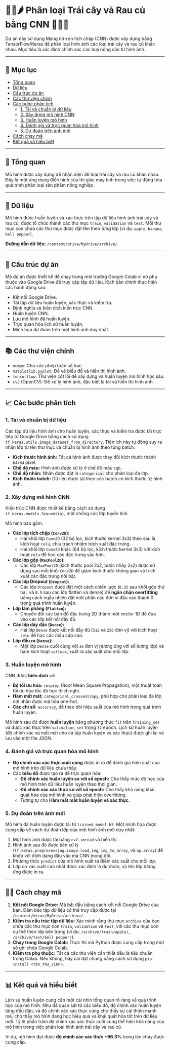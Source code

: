 # 🍎🍋🌶️ Phân loại Trái cây và Rau củ bằng CNN 🥦🥕🥭

Dự án này sử dụng Mạng nơ-ron tích chập (CNN) được xây dựng bằng TensorFlow/Keras để phân loại hình ảnh các loại trái cây và rau củ khác nhau. Mục tiêu là xác định chính xác các loại nông sản từ hình ảnh.

---

## 🌟 Mục lục

* [Tổng quan](#-tổng-quan)
* [Dữ liệu](#-dữ-liệu)
* [Cấu trúc dự án](#-cấu-trúc-dự-án)
* [Các thư viện chính](#-các-thư-viện-chính)
* [Các bước phân tích](#-các-bước-phân-tích)
    * [1. Tải và chuẩn bị dữ liệu](#1-tải-và-chuẩn-bị-dữ-liệu)
    * [2. Xây dựng mô hình CNN](#2-xây-dựng-mô-hình-cnn)
    * [3. Huấn luyện mô hình](#3-huấn-luyện-mô-hình)
    * [4. Đánh giá và trực quan hóa mô hình](#4-đánh-giá-và-trực-quan-hóa-mô-hình)
    * [5. Dự đoán trên ảnh mới](#5-dự-đoán-trên-ảnh-mới)
* [Cách chạy mã](#-cách-chạy-mã)
* [Kết quả và hiểu biết](#-kết-quả-và-hiểu-biết)

---

## 🚀 Tổng quan

Mô hình được xây dựng để nhận diện 36 loại trái cây và rau củ khác nhau. Đây là một ứng dụng điển hình của thị giác máy tính trong việc tự động hóa quá trình phân loại sản phẩm nông nghiệp.

---

## 🍓 Dữ liệu

Mô hình được huấn luyện và xác thực trên tập dữ liệu hình ảnh trái cây và rau củ, được tổ chức thành các thư mục `train`, `validation` và `test`. Mỗi thư mục con chứa các thư mục được đặt tên theo từng lớp (ví dụ: `apple`, `banana`, `bell pepper`).

**Đường dẫn dữ liệu:** `/content/drive/MyDrive/archive/`

---

## 📁 Cấu trúc dự án

Mã dự án được thiết kế để chạy trong môi trường Google Colab vì nó phụ thuộc vào Google Drive để truy cập tập dữ liệu. Kịch bản chính thực hiện các hành động sau:

* Kết nối Google Drive.
* Tải tập dữ liệu huấn luyện, xác thực và kiểm tra.
* Định nghĩa và biên dịch kiến trúc CNN.
* Huấn luyện CNN.
* Lưu mô hình đã huấn luyện.
* Trực quan hóa lịch sử huấn luyện.
* Minh họa dự đoán trên một hình ảnh duy nhất.

---

## 📚 Các thư viện chính

* `numpy`: Cho các phép toán số học.
* `matplotlib.pyplot`: Để vẽ biểu đồ và hiển thị hình ảnh.
* `tensorflow`: Thư viện cốt lõi để xây dựng và huấn luyện mô hình học sâu.
* `cv2` (OpenCV): Để xử lý hình ảnh, đặc biệt là tải và hiển thị hình ảnh.

---

## 📈 Các bước phân tích

### 1. Tải và chuẩn bị dữ liệu

Các tập dữ liệu hình ảnh cho huấn luyện, xác thực và kiểm tra được tải trực tiếp từ Google Drive bằng cách sử dụng `tf.keras.utils.image_dataset_from_directory`. Tiện ích này tự động suy ra nhãn lớp từ tên thư mục và chuẩn bị hình ảnh theo từng batch.

* **Kích thước hình ảnh:** Tất cả hình ảnh được thay đổi kích thước thành `64x64` pixel.
* **Chế độ màu:** Hình ảnh được xử lý ở chế độ màu `rgb`.
* **Chế độ nhãn:** Nhãn được đặt là `categorical` cho phân loại đa lớp.
* **Kích thước batch:** Dữ liệu được tải theo các batch có kích thước `32` hình ảnh.

### 2. Xây dựng mô hình CNN

Kiến trúc CNN được thiết kế bằng cách sử dụng `tf.keras.models.Sequential`, một chồng các lớp tuyến tính.

Mô hình bao gồm:

* **Các lớp tích chập (`Conv2D`):**
    * Hai khối lớp `Conv2D` (32 bộ lọc, kích thước kernel 3x3) theo sau là kích hoạt `relu`, chịu trách nhiệm trích xuất đặc trưng.
    * Hai khối lớp `Conv2D` khác (64 bộ lọc, kích thước kernel 3x3) với kích hoạt `relu` để học các đặc trưng sâu hơn.
* **Các lớp gộp (`MaxPool2D`):**
    * Các lớp `MaxPool2D` (kích thước pool 2x2, bước nhảy 2x2) được sử dụng sau mỗi khối `Conv2D` để giảm kích thước không gian và trích xuất các đặc trưng nổi bật.
* **Các lớp Dropout (`Dropout`):**
    * Các lớp `Dropout` được đặt một cách chiến lược (`0.25` sau khối gộp thứ hai, và `0.5` sau các lớp flatten và dense) để **ngăn chặn overfitting** bằng cách ngẫu nhiên đặt một phần các đơn vị đầu vào thành 0 trong quá trình huấn luyện.
* **Lớp làm phẳng (`Flatten`):**
    * Chuyển đổi các bản đồ đặc trưng 2D thành một vector 1D để đưa vào các lớp kết nối đầy đủ.
* **Các lớp dày đặc (`Dense`):**
    * Hai lớp `Dense` được kết nối đầy đủ (`512` và `256` đơn vị) với kích hoạt `relu` để học các mẫu cấp cao.
* **Lớp đầu ra (`Dense`):**
    * Một lớp `Dense` cuối cùng với `36` đơn vị (tương ứng với số lượng lớp) và hàm kích hoạt `softmax`, xuất ra xác suất cho mỗi lớp.

### 3. Huấn luyện mô hình

CNN được **biên dịch** với:

* **Bộ tối ưu hóa:** `rmsprop` (Root Mean Square Propagation), một thuật toán tối ưu hóa tốc độ học thích nghi.
* **Hàm mất mát:** `categorical_crossentropy`, phù hợp cho phân loại đa lớp nơi nhãn được mã hóa one-hot.
* **Các chỉ số:** `accuracy`, để theo dõi hiệu suất của mô hình trong quá trình huấn luyện.

Mô hình sau đó được **huấn luyện** bằng phương thức `fit` trên `training_set` và được xác thực trên `validation_set` trong `32` epoch. Lịch sử huấn luyện (độ chính xác và mất mát cho cả tập huấn luyện và xác thực) được ghi lại và lưu vào một file JSON.

### 4. Đánh giá và trực quan hóa mô hình

* **Độ chính xác xác thực cuối cùng** được in ra để đánh giá hiệu suất của mô hình trên dữ liệu chưa thấy.
* Các **biểu đồ** được tạo ra để trực quan hóa:
    * **Độ chính xác huấn luyện so với số epoch:** Cho thấy mức độ học của mô hình trên dữ liệu huấn luyện theo thời gian.
    * **Độ chính xác xác thực so với số epoch:** Cho thấy khả năng khái quát hóa của mô hình và giúp phát hiện overfitting.
    * Tương tự cho **Hàm mất mát huấn luyện và xác thực**.

### 5. Dự đoán trên ảnh mới

Mô hình đã huấn luyện được tải từ `trained_model.h5`. Một minh họa được cung cấp về cách dự đoán lớp của một hình ảnh mới duy nhất:

1.  Một hình ảnh được tải bằng `cv2.imread` và hiển thị.
2.  Hình ảnh sau đó được tiền xử lý (`tf.keras.preprocessing.image.load_img`, `img_to_array`, và `np.array`) để khớp với định dạng đầu vào mà CNN mong đợi.
3.  Phương thức `predict` của mô hình xuất ra điểm xác suất cho mỗi lớp.
4.  Lớp có xác suất cao nhất được xác định là dự đoán, và tên lớp tương ứng được in ra.

---

## 🏃‍♀️ Cách chạy mã

1.  **Kết nối Google Drive:** Mã bắt đầu bằng cách kết nối Google Drive của bạn. Đảm bảo tập dữ liệu có thể truy cập được tại `/content/drive/MyDrive/archive/`.
2.  **Kiểm tra cấu trúc tập dữ liệu:** Xác minh rằng thư mục `archive` của bạn chứa các thư mục con `train`, `validation` và `test`, với các thư mục con cụ thể theo lớp bên trong (ví dụ: `/archive/train/apple/`, `/archive/test/bell pepper/`).
3.  **Chạy trong Google Colab:** Thực thi mã Python được cung cấp trong một sổ ghi chép Google Colab.
4.  **Kiểm tra phụ thuộc:** Tất cả các thư viện cần thiết đều là tiêu chuẩn trong Colab. Nếu không, hãy cài đặt chúng bằng cách sử dụng `pip install <tên_thư_viện>`.

---

## 📊 Kết quả và hiểu biết

Lịch sử huấn luyện cung cấp một cái nhìn tổng quan rõ ràng về quá trình học của mô hình. Như đã quan sát từ các biểu đồ, độ chính xác huấn luyện tăng đều đặn, và độ chính xác xác thực cũng cho thấy sự cải thiện mạnh mẽ, cho thấy mô hình đang học hiệu quả và khái quát hóa tốt trên dữ liệu mới. Tỷ lệ phần trăm độ chính xác xác thực cuối cùng thể hiện khả năng của mô hình trong việc phân loại hình ảnh trái cây và rau củ.

Ví dụ, mô hình đạt được **độ chính xác xác thực ~96.3%** trong lần chạy được cung cấp.
